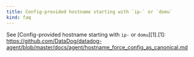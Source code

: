 ```yaml
---
title: Config-provided hostname starting with `ip-` or `domu`
kind: faq
---
```


See [Config-provided hostname starting with `ip-` or `domu`][1].[1]: https://github.com/DataDog/datadog-agent/blob/master/docs/agent/hostname_force_config_as_canonical.md
